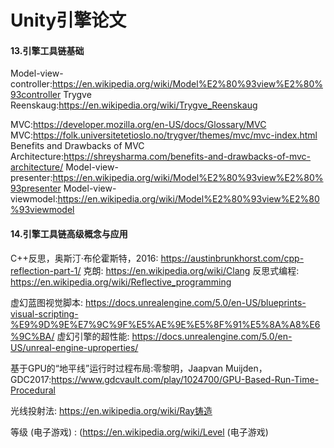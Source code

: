 # Unity引擎论文

#### 13.引擎工具链基础 

Model-view-controller:https://en.wikipedia.org/wiki/Model%E2%80%93view%E2%80%93controller
Trygve Reenskaug:https://en.wikipedia.org/wiki/Trygve_Reenskaug

MVC:https://developer.mozilla.org/en-US/docs/Glossary/MVC
MVC:https://folk.universitetetioslo.no/trygver/themes/mvc/mvc-index.html
Benefits and Drawbacks of MVC Architecture:https://shreysharma.com/benefits-and-drawbacks-of-mvc-architecture/
Model-view-presenter:https://en.wikipedia.org/wiki/Model%E2%80%93view%E2%80%93presenter
Model-view-viewmodel:https://en.wikipedia.org/wiki/Model%E2%80%93view%E2%80%93viewmodel

#### 14.引擎工具链高级概念与应用

C++反思，奥斯汀·布伦霍斯特，2016: https://austinbrunkhorst.com/cpp-reflection-part-1/
克朗: https://en.wikipedia.org/wiki/Clang
反思式编程: https://en.wikipedia.org/wiki/Reflective_programming

虚幻蓝图视觉脚本: https://docs.unrealengine.com/5.0/en-US/blueprints-visual-scripting-%E9%9D%9E%E7%9C%9F%E5%AE%9E%E5%8F%91%E5%8A%A8%E6%9C%BA/
虚幻引擎的超性能: https://docs.unrealengine.com/5.0/en-US/unreal-engine-uproperties/

基于GPU的“地平线”运行时过程布局:零黎明，Jaapvan Muijden，GDC2017:https://www.gdcvault.com/play/1024700/GPU-Based-Run-Time-Procedural

光线投射法:  https://en.wikipedia.org/wiki/Ray铸造

等级 (电子游戏) : (https://en.wikipedia.org/wiki/Level (电子游戏)

